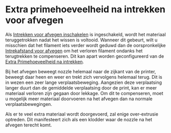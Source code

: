 Extra primehoeveelheid na intrekken voor afvegen
====
Als [Intrekken voor afvegen inschakelen](wipe_retraction_enable.md) is ingeschakeld, wordt het materiaal teruggetrokken nadat het wissen is voltooid. Wanneer dit gebeurt, wilt u misschien dat het filament iets verder wordt geduwd dan de oorspronkelijke [Intrekafstand voor afvegen](wipe_retraction_amount.md) om het verloren filament ondanks het terugtrekken te compenseren. Dit kan apart worden geconfigureerd van de [Extra Primehoeveelheid na intrekken](../travel/retraction_extra_prime_amount.md).

Bij het afvegen beweegt nozzle helemaal naar de zijkant van de printer, beweegt daar heen en weer en trekt zich vervolgens helemaal terug. Dit is in wezen een zeer lange verplaatsbeweging. Aangezien deze verplaatsing langer duurt dan de gemiddelde verplaatsing door de print, kan er meer materiaal verloren zijn gegaan door lekkage. Om dit te compenseren, moet u mogelijk meer materiaal doorvoeren na het afvegen dan na normale verplaatsbewegingen.

Als er te veel extra materiaal wordt doorgevoerd, zal enige over-extrusie optreden. Dit manifesteert zich als een klodder waar de nozzle na het afvegen terecht komt.